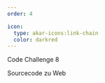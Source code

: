 ```yaml
---
order: 4

icon:
  type: akar-icons:link-chain
  color: darkred
---
```


Code Challenge 8

Sourcecode zu Web